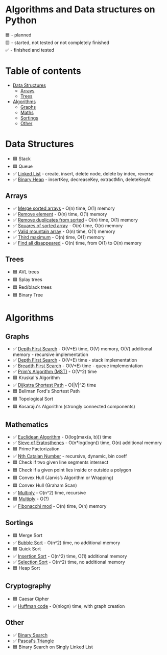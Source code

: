 # Algorithms and Data structures on Python  
:blue_square: - planned  
:yellow_square: - started, not tested or not completely finished  
:white_check_mark: - finished and tested  



# Table of contents
* [Data Structures](#data-structures)
  * [Arrays](#arrays)
  * [Trees](#trees)
* [Algorithms](#algorithms)
  * [Graphs](#graphs)
  * [Maths](#maths)
  * [Sortings](#sortings)
  * [Other](#other)

# Data Structures
* :blue_square: Stack
* :blue_square: Queue
* :white_check_mark: [Linked List](https://github.com/xtbtds/Python-Data-Structures-And-Algorithms/blob/main/DataStructures/Linked_List.py) - create, insert, delete node, delete by index, reverse
* :white_check_mark: [Binary Heap](https://github.com/xtbtds/Python-Data-Structures-And-Algorithms/blob/main/DataStructures/Heap.py) - insertKey, decreaseKey, extractMin, deleteKeyAt
## Arrays
* :white_check_mark: [Merge sorted arrays](https://github.com/xtbtds/Python-Data-Structures-And-Algorithms/blob/main/Arrays/Merge_sorted_array.py) - O(n) time, O(1) memory
* :white_check_mark: [Remove element](https://github.com/xtbtds/Python-Data-Structures-And-Algorithms/blob/main/Arrays/Remove_element.py) - O(n) time, O(1) memory
* :white_check_mark: [Remove duplicates from sorted](https://github.com/xtbtds/Python-Data-Structures-And-Algorithms/blob/main/Arrays/Remove_dupl_from_sorted.py) - O(n) time, O(1) memory
* :white_check_mark: [Squares of sorted array](https://github.com/xtbtds/Python-Data-Structures-And-Algorithms/blob/main/Arrays/Squares_of_sorted_array.py) - O(n) time, O(n) memory
* :white_check_mark: [Valid mountain array](https://github.com/xtbtds/Python-Data-Structures-And-Algorithms/blob/main/Arrays/Valid_mountain_array.py) - O(n) time, O(1) memory
* :white_check_mark: [Third maximum](https://github.com/xtbtds/Python-Data-Structures-And-Algorithms/blob/main/Arrays/Third_max.py) - O(n) time, O(1) memory
* :white_check_mark: [Find all disappeared](https://github.com/xtbtds/Python-Data-Structures-And-Algorithms/blob/main/Arrays/Find_all_disappeared.py) - O(n) time,  from O(1) to O(n) memory

## Trees
* :blue_square: AVL trees
* :blue_square: Splay trees
* :blue_square: Red/black trees
* :blue_square: Binary Tree


# Algorithms
## Graphs
* :white_check_mark: [Depth First Search](https://github.com/xtbtds/Python-Data-Structures-And-Algorithms/tree/main/Graphs/DFS) - O(V+E) time, O(V) memory, O(V) additional memory - recursive implementation
* :white_check_mark: [Depth First Search](https://github.com/xtbtds/Python-Data-Structures-And-Algorithms/blob/main/Graphs/DFS/DFS_stack.py) - O(V+E) time - stack implementation
* :white_check_mark: [Breadth First Search](https://github.com/xtbtds/Python-Data-Structures-And-Algorithms/blob/main/Graphs/BFS/BFS.py) - O(V+E) time - queue implementation
* :white_check_mark: [Prim's Algorithm (MST)](https://github.com/xtbtds/Python-Data-Structures-And-Algorithms/blob/main/Graphs/Prims_Algorithm/prim_undirected.py) - O(V^2) time
* :blue_square: Kruskal's Algorithm
* :white_check_mark: [Dijkstra Shortest Path](https://github.com/xtbtds/Python-Data-Structures-And-Algorithms/blob/main/Graphs/Dijkstra/dijkstra_shortest_path.py) - O(|V|^2) time
* :blue_square: Bellman Ford's Shortest Path
* :blue_square: Topological Sort
* :blue_square: Kosaraju's Algorithm (strongly connected components)
## Mathematics
* :white_check_mark: [Euclidean Algorithm](https://github.com/xtbtds/Python-Data-Structures-And-Algorithms/blob/main/Mathematics/Euclidean_GCD.py) - O(log(max(a, b))) time
* :white_check_mark: [Sieve of Eratosthenes](https://github.com/xtbtds/Python-Data-Structures-And-Algorithms/blob/main/Mathematics/sieve_of_eratosthenes.py) - O(n*log(logn)) time, O(n) additional memory
* :blue_square: Prime Factorization
* :white_check_mark: [Nth Catalan Number](https://github.com/xtbtds/Python-Data-Structures-And-Algorithms/blob/main/Mathematics/Catalans.py) - recursive, dynamic, bin coeff
* :blue_square: Check if two given line segments intersect
* :blue_square: Check if a given point lies inside or outside a polygon
* :blue_square: Convex Hull (Jarvis’s Algorithm or Wrapping)
* :blue_square: Convex Hull (Graham Scan)
* ✅ [Multiply]() - O(n^2) time, recursive
* :blue_square: [Multiply]() - O(?)
* ✅ [Fibonacchi mod]() - O(n) time, O(n) memory
## Sortings
* :blue_square: Merge Sort
* :white_check_mark: [Bubble Sort](https://github.com/xtbtds/Python-Data-Structures-And-Algorithms/blob/main/sortings/bubble_sort.py) - O(n^2) time, no additional memory
* :blue_square: Quick Sort
* :white_check_mark: [Insertion Sort](https://github.com/xtbtds/Python-Data-Structures-And-Algorithms/blob/main/sortings/insertion_sort.py) - O(n^2) time, O(1) additional memory
* :white_check_mark: [Selection Sort](https://github.com/xtbtds/Python-Data-Structures-And-Algorithms/blob/main/sortings/selection_sort.py) - O(n^2) time, no additional memory
* :blue_square: Heap Sort
## Cryptography
* :blue_square: Caesar Cipher
* ✅ [Huffman code](https://github.com/xtbtds/Python-Data-Structures-And-Algorithms/blob/main/Other/huffman_code_graph.py) - O(nlogn) time, with graph creation
## Other
* :white_check_mark: [Binary Search](https://github.com/xtbtds/Python-Data-Structures-And-Algorithms/blob/main/Other/Binary_Search.py)
* :white_check_mark: [Pascal's Triangle](https://github.com/xtbtds/Python-Data-Structures-And-Algorithms/blob/main/Other/pascals_triangle.py)
* :blue_square: Binary Search on Singly Linked List



